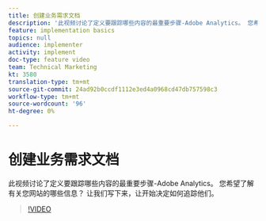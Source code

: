 ```yaml
---
title: 创建业务需求文档
description: '此视频讨论了定义要跟踪哪些内容的最重要步骤-Adobe Analytics。 您希望了解有关您网站的哪些信息？ 让我们写下来，让开始决定如何追踪他们。 '
feature: implementation basics
topics: null
audience: implementer
activity: implement
doc-type: feature video
team: Technical Marketing
kt: 3580
translation-type: tm+mt
source-git-commit: 24ad92b0ccdf1112e3ed4a0968cd47db757598c3
workflow-type: tm+mt
source-wordcount: '96'
ht-degree: 0%

---
```



# 创建业务需求文档

此视频讨论了定义要跟踪哪些内容的最重要步骤-Adobe Analytics。 您希望了解有关您网站的哪些信息？ 让我们写下来，让开始决定如何追踪他们。

>[!VIDEO](https://video.tv.adobe.com/v/28758/?quality=12)
